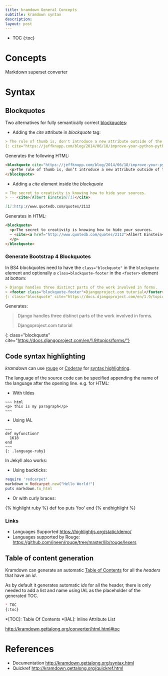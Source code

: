```yaml
---
title: kramdown General Concepts
subtitle: kramdown syntax
description: 
layout: post
---
```


* TOC
{:toc}

# Concepts #

Markdown superset converter

# Syntax #

## Blockquotes ##

Two alternatives for fully semantically correct [blockquotes](https://developer.mozilla.org/en-US/docs/Web/HTML/Element/blockquote):

+ Adding the _cite_ attribute in _blockquote_ tag:

~~~ markdown
> The rule of thumb is, don't introduce a new attribute outside of the __init__ method, otherwise you've given the caller an object that isn't fully initialized.
{: cite="https://jeffknupp.com/blog/2014/06/18/improve-your-python-python-classes-and-object-oriented-programming/"}
~~~

Generates the following HTML:

~~~ html
<blockquote cite="https://jeffknupp.com/blog/2014/06/18/improve-your-python-python-classes-and-object-oriented-programming/">
  <p>The rule of thumb is, don’t introduce a new attribute outside of the <strong>init</strong> method, otherwise you’ve given the caller an object that isn’t fully initialized.
</blockquote>
~~~

+ Adding a _cite_ element inside the _blockquote_

~~~ markdown
> The secret to creativity is knowing how to hide your sources. 
> -- <cite>[Albert Einstein][1]</cite>

[1]:http://www.quotedb.com/quotes/2112
~~~

Generates in HTML:

~~~html
<blockquote>
  <p>The secret to creativity is knowing how to hide your sources. 
  – <cite><a href="http://www.quotedb.com/quotes/2112">Albert Einstein</a></cite>
  </p>
</blockquote>
~~~

### Generate Bootstrap 4 Blockquotes

In BS4 blockquotes need to have the `class="blockquote"` in the `blockquote` element and optionally a `class=blockquote-footer` in the `<footer>` element at bottom:

~~~ markdown
> Django handles three distinct parts of the work involved in forms.
> <footer class="blockquote-footer">Djangoproject.com tutorial</footer>
{: class="blockquote" cite="https://docs.djangoproject.com/en/1.9/topics/forms/"}
~~~

Generates:

> Django handles three distinct parts of the work involved in forms.
> <footer class="blockquote-footer">Djangoproject.com tutorial</footer>
{: class="blockquote" cite="https://docs.djangoproject.com/en/1.9/topics/forms/"}

## Code syntax highlighting

_kramdown_ can use [rouge](https://github.com/jneen/rouge) or [Coderay](http://coderay.rubychan.de/) for [syntax highlighting](http://kramdown.gettalong.org/syntax_highlighter/coderay.html).

The language of the source code can be specified appending the name of the language after the opening line. e.g. for HTML:

+ With tildes

~~~~~~
~~~ html
<p> this is my paragraph</p>
~~~
~~~~~~

+ Using IAL

~~~~
~~~
def myfunction?
  1618
end
~~~
{: .language-ruby}
~~~~

In Jekyll also works:

+ Using backticks:

```ruby
require 'redcarpet'
markdown = Redcarpet.new("Hello World!")
puts markdown.to_html
```

+ Or with curly braces:

{% highlight ruby %}
def foo
  puts 'foo'
end
{% endhighlight %}

### Links

+ Languages Supported <https://highlightjs.org/static/demo/>
+ Languages supported by Rouge: <https://github.com/jneen/rouge/tree/master/lib/rouge/lexers>

## Table of content generation

Kramdown can generate an automatic [Table of Contents](https://en.wikipedia.org/wiki/Table_of_contents) for all the _headers_ that have an _id_.

As by default it generates automatic _ids_ for all the header, there is only needed to add a list and name using IAL as the placeholder of the generated TOC.

~~~ markdown
* TOC
{:toc}
~~~

*[TOC]: Table Of Contents
*[IAL]: Inline Attribute List

<http://kramdown.gettalong.org/converter/html.html#toc>

References
==========

+ Documentation <http://kramdown.gettalong.org/syntax.html>
+ Quickref <http://kramdown.gettalong.org/quickref.html>

